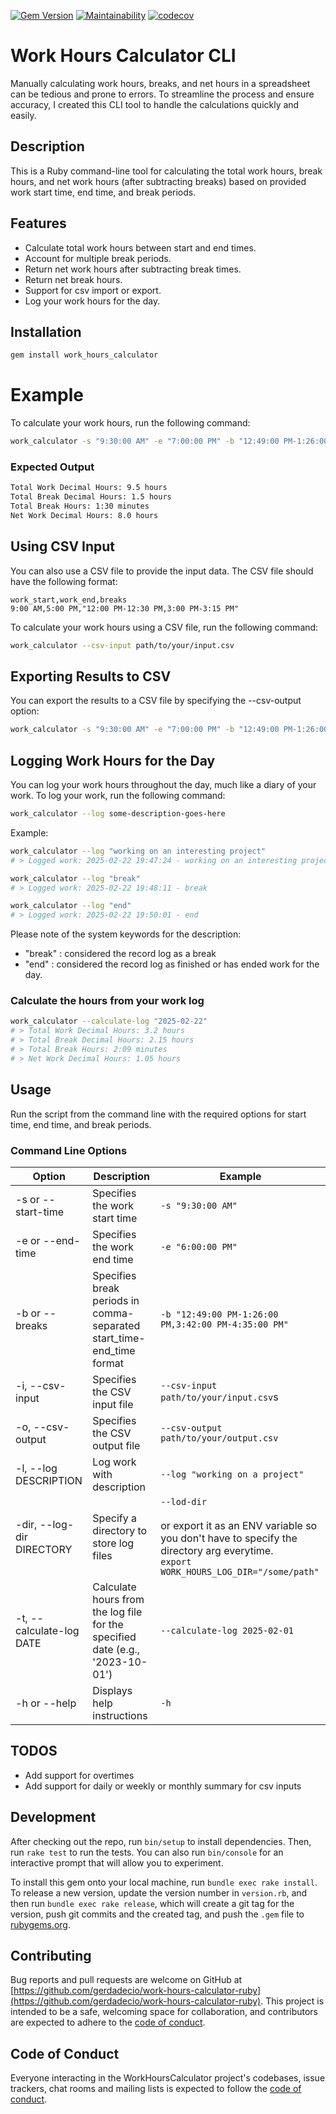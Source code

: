 [![Gem Version](https://badge.fury.io/rb/work_hours_calculator.svg?icon=si%3Arubygems)](https://badge.fury.io/rb/work_hours_calculator) [![Maintainability](https://api.codeclimate.com/v1/badges/f8dae8435980691b04fb/maintainability)](https://codeclimate.com/github/gerdadecio/work-hours-calculator-ruby/maintainability) [![codecov](https://codecov.io/gh/gerdadecio/work-hours-calculator-ruby/graph/badge.svg?token=N87XQ9ELXC)](https://codecov.io/gh/gerdadecio/work-hours-calculator-ruby)
# Work Hours Calculator CLI

Manually calculating work hours, breaks, and net hours in a spreadsheet can be tedious and prone to errors. To streamline the process and ensure accuracy, I created this CLI tool to handle the calculations quickly and easily.

## Description
This is a Ruby command-line tool for calculating the total work hours, break hours, and net work hours (after subtracting breaks) based on provided work start time, end time, and break periods.

## Features
- Calculate total work hours between start and end times.
- Account for multiple break periods.
- Return net work hours after subtracting break times.
- Return net break hours.
- Support for csv import or export.
- Log your work hours for the day.

## Installation

```bash
gem install work_hours_calculator
```

# Example
To calculate your work hours, run the following command:
```bash
work_calculator -s "9:30:00 AM" -e "7:00:00 PM" -b "12:49:00 PM-1:26:00 PM,3:42:00 PM-4:35:00 PM"
```

### Expected Output
```bash
Total Work Decimal Hours: 9.5 hours
Total Break Decimal Hours: 1.5 hours
Total Break Hours: 1:30 minutes
Net Work Decimal Hours: 8.0 hours
```

## Using CSV Input
You can also use a CSV file to provide the input data. The CSV file should have the following format:
```text
work_start,work_end,breaks
9:00 AM,5:00 PM,"12:00 PM-12:30 PM,3:00 PM-3:15 PM"
```
To calculate your work hours using a CSV file, run the following command:
```bash
work_calculator --csv-input path/to/your/input.csv
```
## Exporting Results to CSV
You can export the results to a CSV file by specifying the --csv-output option:
```bash
work_calculator -s "9:30:00 AM" -e "7:00:00 PM" -b "12:49:00 PM-1:26:00 PM,3:42:00 PM-4:35:00 PM" --csv-output path/to/your/output.csv
```
## Logging Work Hours for the Day
You can log your work hours throughout the day, much like a diary of your work. To log your work, run the following command:
```bash
work_calculator --log some-description-goes-here
```
Example:
```bash
work_calculator --log "working on an interesting project"
# > Logged work: 2025-02-22 19:47:24 - working on an interesting project

work_calculator --log "break"
# > Logged work: 2025-02-22 19:48:11 - break

work_calculator --log "end"
# > Logged work: 2025-02-22 19:50:01 - end
```
Please note of the system keywords for the description: 
- "break" : considered the record log as a break
- "end" : considered the record log as finished or has ended work for the day.

### Calculate the hours from your work log
```bash
work_calculator --calculate-log "2025-02-22"
# > Total Work Decimal Hours: 3.2 hours
# > Total Break Decimal Hours: 2.15 hours
# > Total Break Hours: 2:09 minutes
# > Net Work Decimal Hours: 1.05 hours
```

## Usage
Run the script from the command line with the required options for start time, end time, and break periods.

### Command Line Options
| Option | Description | Example |
| -------- | ------- | ------- |
| -s or --start-time | Specifies the work start time | `-s "9:30:00 AM"` |
| -e or --end-time | Specifies the work end time | `-e "6:00:00 PM"` |
| -b or --breaks | Specifies break periods in comma-separated start_time-end_time format | `-b "12:49:00 PM-1:26:00 PM,3:42:00 PM-4:35:00 PM"` |
| -i, --csv-input | Specifies the CSV input file | `--csv-input path/to/your/input.csv`s |
| -o, --csv-output | Specifies the CSV output file | `--csv-output path/to/your/output.csv` |
| -l, --log DESCRIPTION | Log work with description | `--log "working on a project"` |
| -dir, --log-dir DIRECTORY | Specify a directory to store log files | `--lod-dir` <br><br>or export it as an ENV variable so you don't have to specify the directory arg everytime. <br> `export WORK_HOURS_LOG_DIR="/some/path"`|
| -t, --calculate-log DATE | Calculate hours from the log file for the specified date (e.g., '2023-10-01') | `--calculate-log 2025-02-01` |
| -h or --help | Displays help instructions | `-h` |



## TODOS
- Add support for overtimes
- Add support for daily or weekly or monthly summary for csv inputs

## Development

After checking out the repo, run `bin/setup` to install dependencies. Then, run `rake test` to run the tests. You can also run `bin/console` for an interactive prompt that will allow you to experiment.

To install this gem onto your local machine, run `bundle exec rake install`. To release a new version, update the version number in `version.rb`, and then run `bundle exec rake release`, which will create a git tag for the version, push git commits and the created tag, and push the `.gem` file to [rubygems.org](https://rubygems.org).

## Contributing

Bug reports and pull requests are welcome on GitHub at [https://github.com/gerdadecio/work-hours-calculator-ruby](https://github.com/gerdadecio/work-hours-calculator-ruby). This project is intended to be a safe, welcoming space for collaboration, and contributors are expected to adhere to the [code of conduct](https://github.com/gerdadecio/work-hours-calculator-ruby/blob/main/CODE_OF_CONDUCT.md).

## Code of Conduct

Everyone interacting in the WorkHoursCalculator project's codebases, issue trackers, chat rooms and mailing lists is expected to follow the [code of conduct](https://github.com/[USERNAME]/work_hours_calculator/blob/main/CODE_OF_CONDUCT.md).
